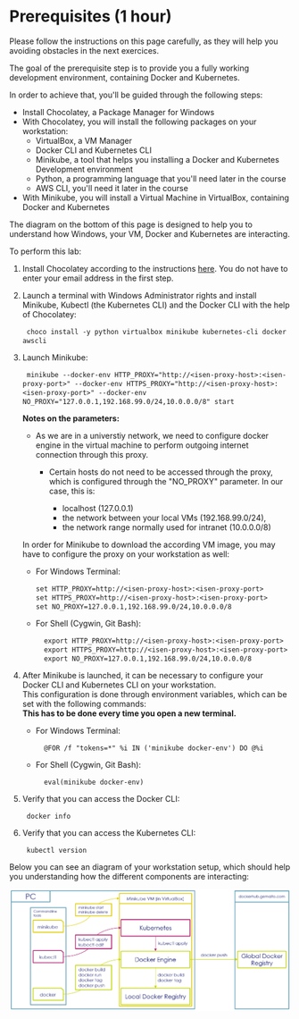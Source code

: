 # Prerequisites (1 hour)

Please follow the instructions on this page carefully, as they will help you avoiding obstacles in the next exercices.  

The goal of the prerequisite step is to provide you a fully working development environment, containing Docker and Kubernetes.  

In order to achieve that, you'll be guided through the following steps:

* Install Chocolatey, a Package Manager for Windows
* With Chocolatey, you will install the following packages on your workstation:  
    * VirtualBox, a VM Manager
    * Docker CLI and Kubernetes CLI
    * Minikube, a tool that helps you installing a Docker and Kubernetes Development environment
    * Python, a programming language that you'll need later in the course
    * AWS CLI, you'll need it later in the course
* With Minikube, you will install a Virtual Machine in VirtualBox, containing Docker and Kubernetes

The diagram on the bottom of this page is designed to help you to understand how Windows, your VM, Docker and Kubernetes are interacting.

To perform this lab:

1. Install Chocolatey according to the instructions [here](https://chocolatey.org/install). You do not have to enter your email address in the first step.  

1. Launch a terminal with Windows Administrator rights and install Minikube, Kubectl (the Kubernetes CLI) and the Docker CLI with the help of Chocolatey:  

        choco install -y python virtualbox minikube kubernetes-cli docker awscli

1. Launch Minikube:  

        minikube --docker-env HTTP_PROXY="http://<isen-proxy-host>:<isen-proxy-port>" --docker-env HTTPS_PROXY="http://<isen-proxy-host>:<isen-proxy-port>" --docker-env NO_PROXY="127.0.0.1,192.168.99.0/24,10.0.0.0/8" start

    **Notes on the parameters:**  

    -   As we are in a universtiy network, we need to configure docker engine in the virtual machine to perform outgoing internet connection through this proxy.

        - Certain hosts do not need to be accessed through the proxy, which is configured through the "NO_PROXY" parameter. In our case, this is:  

            - localhost (127.0.0.1)
            - the network between your local VMs (192.168.99.0/24), 
            - the network range normally used for intranet (10.0.0.0/8)

    In order for Minikube to download the according VM image, you may have to configure the proxy on your workstation as well:  

    -   For Windows Terminal:  

            set HTTP_PROXY=http://<isen-proxy-host>:<isen-proxy-port>
            set HTTPS_PROXY=http://<isen-proxy-host>:<isen-proxy-port>
            set NO_PROXY=127.0.0.1,192.168.99.0/24,10.0.0.0/8

    - For Shell (Cygwin, Git Bash):  

            export HTTP_PROXY=http://<isen-proxy-host>:<isen-proxy-port>
            export HTTPS_PROXY=http://<isen-proxy-host>:<isen-proxy-port>
            export NO_PROXY=127.0.0.1,192.168.99.0/24,10.0.0.0/8

1. After Minikube is launched, it can be necessary to configure your Docker CLI and Kubernetes CLI on your workstation.  
   This configuration is done through environment variables, which can be set with the following commands:  
   __This has to be done every time you open a new terminal.__

    - For Windows Terminal:  

            @FOR /f "tokens=*" %i IN ('minikube docker-env') DO @%i

    - For Shell (Cygwin, Git Bash):  
    
            eval(minikube docker-env)

1. Verify that you can access the Docker CLI:  

        docker info

1. Verify that you can access the Kubernetes CLI:

        kubectl version

Below you can see an diagram of your workstation setup, which should help you understanding how the different components are interacting:  

![Workstation Setup](./files/prerequisites/setup.png "Workstation Setup")

